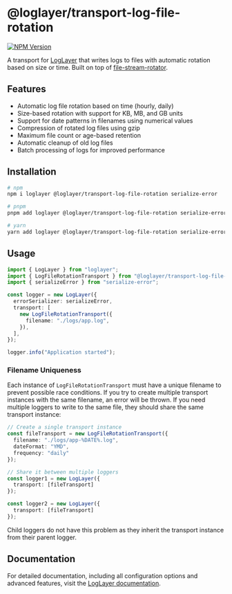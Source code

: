 # @loglayer/transport-log-file-rotation

[![NPM Version](https://img.shields.io/npm/v/%40loglayer%2Ftransport-log-file-rotation)](https://www.npmjs.com/package/@loglayer/transport-log-file-rotation)

A transport for [LogLayer](https://github.com/loglayer/loglayer) that writes logs to files with automatic rotation based on size or time. Built on top of [file-stream-rotator](https://github.com/rogerc/file-stream-rotator/).

## Features

- Automatic log file rotation based on time (hourly, daily)
- Size-based rotation with support for KB, MB, and GB units
- Support for date patterns in filenames using numerical values
- Compression of rotated log files using gzip
- Maximum file count or age-based retention
- Automatic cleanup of old log files
- Batch processing of logs for improved performance

## Installation

```sh
# npm
npm i loglayer @loglayer/transport-log-file-rotation serialize-error

# pnpm
pnpm add loglayer @loglayer/transport-log-file-rotation serialize-error

# yarn
yarn add loglayer @loglayer/transport-log-file-rotation serialize-error
```

## Usage

```typescript
import { LogLayer } from "loglayer";
import { LogFileRotationTransport } from "@loglayer/transport-log-file-rotation";
import { serializeError } from "serialize-error";

const logger = new LogLayer({
  errorSerializer: serializeError,
  transport: [
    new LogFileRotationTransport({
      filename: "./logs/app.log",
    }),
  ],
});

logger.info("Application started");
```

### Filename Uniqueness
Each instance of `LogFileRotationTransport` must have a unique filename to prevent possible race conditions. If you try to create multiple transport instances with the same filename, an error will be thrown. If you need multiple loggers to write to the same file, they should share the same transport instance:

```typescript
// Create a single transport instance
const fileTransport = new LogFileRotationTransport({
  filename: "./logs/app-%DATE%.log",
  dateFormat: "YMD",
  frequency: "daily"
});

// Share it between multiple loggers
const logger1 = new LogLayer({
  transport: [fileTransport]
});

const logger2 = new LogLayer({
  transport: [fileTransport]
});
```

Child loggers do not have this problem as they inherit the transport instance from their parent logger.

## Documentation

For detailed documentation, including all configuration options and advanced features, visit the [LogLayer documentation](https://loglayer.dev/transports/log-file-rotation.html). 